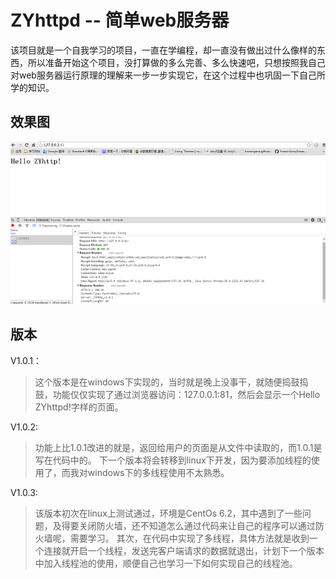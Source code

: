# ZYhttpd -- 简单web服务器
该项目就是一个自我学习的项目，一直在学编程，却一直没有做出过什么像样的东西，所以准备开始这个项目，没打算做的多么完善、多么快速吧，只想按照我自己对web服务器运行原理的理解来一步一步实现它，在这个过程中也巩固一下自己所学的知识。

## 效果图
![效果图](/image/ZYhttpd.png)

## 版本
V1.0.1：
> 这个版本是在windows下实现的，当时就是晚上没事干，就随便捣鼓捣鼓，功能仅仅实现了通过浏览器访问：127.0.0.1:81，然后会显示一个Hello ZYhttpd!字样的页面。

V1.0.2:
> 功能上比1.0.1改进的就是，返回给用户的页面是从文件中读取的，而1.0.1是写在代码中的。
下一个版本将会转移到linux下开发，因为要添加线程的使用了，而我对windows下的多线程使用不太熟悉。

V1.0.3:
> 该版本初次在linux上测试通过，环境是CentOs 6.2，其中遇到了一些问题，及得要关闭防火墙，还不知道怎么通过代码来让自己的程序可以通过防火墙呢，需要学习。
其次，在代码中实现了多线程，具体方法就是收到一个连接就开启一个线程，发送完客户端请求的数据就退出，计划下一个版本中加入线程池的使用，顺便自己也学习一下如何实现自己的线程池。

